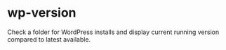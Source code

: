 wp-version
==========

Check a folder for WordPress installs and display current running version compared to latest available.

